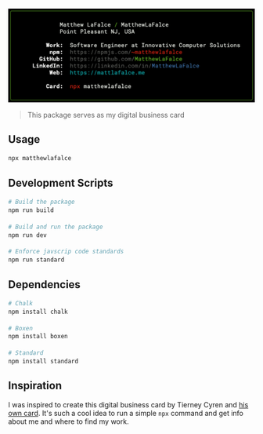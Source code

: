 ![Card Preview](card.png)
> This package serves as my digital business card

## Usage

```bash
npx matthewlafalce
```

## Development Scripts

```bash
# Build the package
npm run build

# Build and run the package
npm run dev

# Enforce javscrip code standards
npm run standard
```

## Dependencies

```bash
# Chalk
npm install chalk

# Boxen
npm install boxen

# Standard
npm install standard
```

## Inspiration

I was inspired to create this digital business card by Tierney Cyren and [his own card](https://github.com/bnb/bitandbang). It's such a cool idea to run a simple `npx` command and get info about me and where to find my work.
